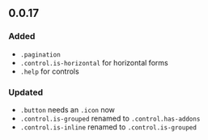 ## 0.0.17

### Added

* `.pagination`
* `.control.is-horizontal` for horizontal forms
* `.help` for controls

### Updated

* `.button` needs an `.icon` now
* `.control.is-grouped` renamed to `.control.has-addons`
* `.control.is-inline` renamed to `.control.is-grouped`
